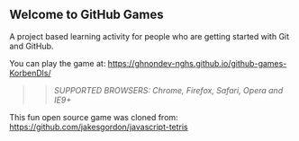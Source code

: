 ## Welcome to GitHub Games

A project based learning activity for people who are getting started with Git and GitHub.

You can play the game at: https://ghnondev-nghs.github.io/github-games-KorbenDls/

>> _*SUPPORTED BROWSERS*: Chrome, Firefox, Safari, Opera and IE9+_

This fun open source game was cloned from: https://github.com/jakesgordon/javascript-tetris
